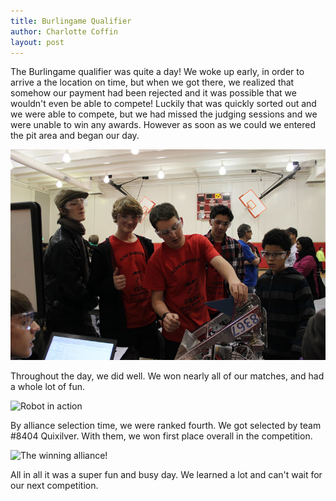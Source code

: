 ```yaml
---
title: Burlingame Qualifier
author: Charlotte Coffin
layout: post
---
```


The Burlingame qualifier was quite a day! We woke up early, in order to arrive a the location on time, but when we got there, we realized that somehow our payment had been rejected and it was possible that we wouldn't even be able to compete! Luckily that was quickly sorted out and we were able to compete, but we had missed the judging sessions and we were unable to win any awards. However as soon as we could we entered the pit area and began our day.

![The team preparing the robot for our first match](/assets/Burlingame/working-in-the-pit.JPG )

Throughout the day, we did well. We won nearly all of our matches, and had a whole lot of fun.

![Robot in action](/assets/Burlingame/robot-in-action.JPG)

By alliance selection time, we were ranked fourth. We got selected by team #8404 Quixilver. With them, we won first place overall in the competition.

 ![The winning alliance!](/assets/Burlingame/8404-and-us.JPG)

 All in all it was a super fun and busy day. We learned a lot and can't wait for our next competition.
